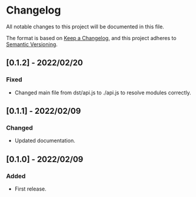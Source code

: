 # Changelog

All notable changes to this project will be documented in this file.

The format is based on [Keep a Changelog](https://keepachangelog.com/en/1.0.0/),
and this project adheres to [Semantic Versioning](https://semver.org/spec/v2.0.0.html).

## [0.1.2] - 2022/02/20
### Fixed
- Changed main file from dst/api.js to ./api.js to resolve modules correctly.

## [0.1.1] - 2022/02/09
### Changed
- Updated documentation.

## [0.1.0] - 2022/02/09
### Added
- First release.
